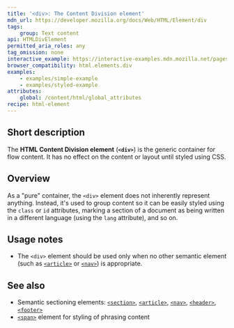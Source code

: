 ```yaml
---
title: '<div>: The Content Division element'
mdn_url: https://developer.mozilla.org/docs/Web/HTML/Element/div
tags:
    group: Text content
api: HTMLDivElement
permitted_aria_roles: any
tag_omission: none
interactive_example: https://interactive-examples.mdn.mozilla.net/pages/tabbed/div.html
browser_compatibility: html.elements.div
examples:
    - examples/simple-example
    - examples/styled-example
attributes:
    global: /content/html/global_attributes
recipe: html-element
---
```


## Short description

The **HTML Content Division element** (**`<div>`**) is the generic
container for flow content. It has no effect on the content or layout
until styled using CSS.

## Overview
As a "pure" container, the `<div>` element does not inherently
represent anything. Instead, it's used to group content so it can be
easily styled using the `class` or `id` attributes, marking a section of
a document as being written in a different language (using the `lang`
attribute), and so on.

## Usage notes

- The `<div>` element should be used only when no other semantic
  element (such as
  [`<article>`](/en-US/docs/Web/HTML/Element/article)
  or
  [`<nav>`](/en-US/docs/Web/HTML/Element/nav))
  is appropriate.

## See also

- Semantic sectioning elements:
  [`<section>`](/en-US/docs/Web/HTML/Element/section),
  [`<article>`](/en-US/docs/Web/HTML/Element/article),
  [`<nav>`](/en-US/docs/Web/HTML/Element/nav),
  [`<header>`](/en-US/docs/Web/HTML/Element/header),
  [`<footer>`](/en-US/docs/Web/HTML/Element/footer)
- [`<span>`](/en-US/docs/Web/HTML/Element/span)
  element for styling of phrasing content
